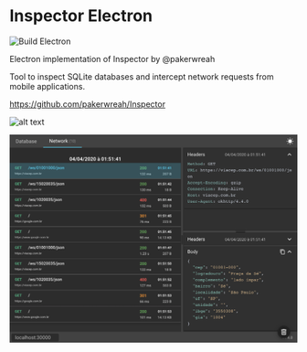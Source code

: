 # Inspector Electron
![Build Electron](https://github.com/aleffeh/InspectorElectron/workflows/Build%20Electron/badge.svg)

Electron implementation of Inspector by @pakerwreah

Tool to inspect SQLite databases and intercept network requests from mobile applications.

https://github.com/pakerwreah/Inspector

![alt text](screenshots/database.png "Database")

![alt text](screenshots/network.png "Network")
